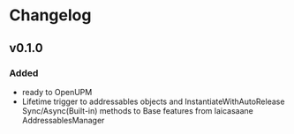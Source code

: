 # Changelog

## v0.1.0

### Added

- ready to OpenUPM
- Lifetime trigger to addressables objects and InstantiateWithAutoRelease Sync/Async(Built-in) methods to Base features from laicasaane AddressablesManager